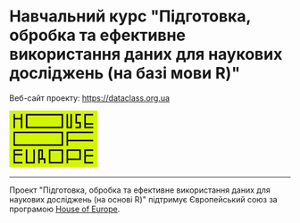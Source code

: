 # Навчальний курс "Підготовка, обробка та ефективне використання даних для наукових досліджень (на базі  мови R)"

Веб-сайт проекту: https://dataclass.org.ua

![alt text](assets/images/house_of_europe.png)

---

Проект "Підготовка, обробка та ефективне використання даних для наукових досліджень (на основі R)" підтримує Європейський союз за програмою <a href="https://houseofeurope.org.ua/">House of Europe</a>.